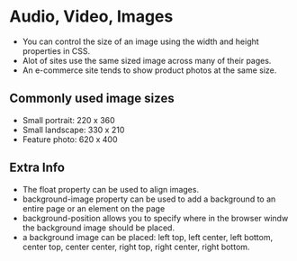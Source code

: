 # Audio, Video, Images
- You can control the size of an image using the width and height properties in CSS. 
- Alot of sites use the same sized image across many of their pages.
- An e-commerce site tends to show product photos at the same size.

## Commonly used image sizes
- Small portrait: 220 x 360
- Small landscape: 330 x 210
- Feature photo: 620 x 400

## Extra Info
- The float property can be used to align images.
- background-image property can be used to add a background to an entire page or an element on the page
- background-position allows you to specify where in the browser windw the background image should be placed.
- a background image can be placed: left top, left center, left bottom, center top, center center, right top, right center, right bottom. 
